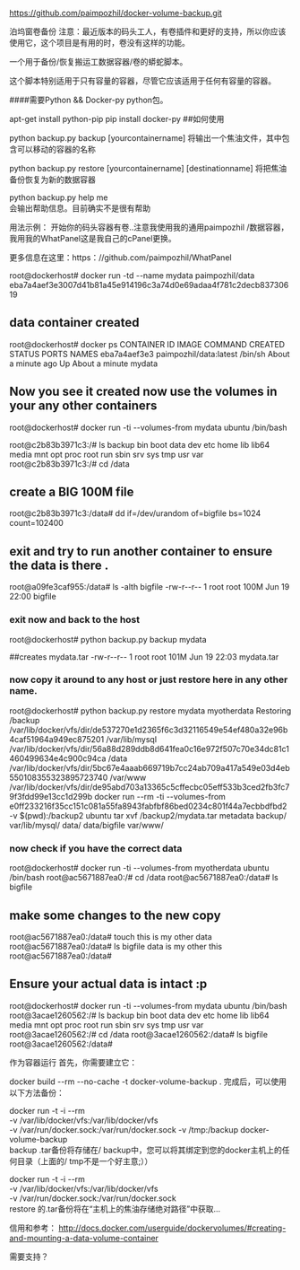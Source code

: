 https://github.com/paimpozhil/docker-volume-backup.git

泊坞窗卷备份
注意：最近版本的码头工人，有卷插件和更好的支持，所以你应该使用它，这个项目是有用的时，卷没有这样的功能。

一个用于备份/恢复搬运工数据容器/卷的蟒蛇脚本。

这个脚本特别适用于只有容量的容器，尽管它应该适用于任何有容量的容器。

####需要Python && Docker-py python包。

apt-get install python-pip 
pip install docker-py
##如何使用

python backup.py backup [yourcontainername]
将输出一个焦油文件，其中包含可以移动的容器的名称

python backup.py restore [yourcontainername] [destinationname]
将把焦油备份恢复为新的数据容器

python backup.py help me  
会输出帮助信息。目前确实不是很有帮助

用法示例：
开始你的码头容器有卷..注意我使用我的通用paimpozhil /数据容器，我用我的WhatPanel这是我自己的cPanel更换。

更多信息在这里：https：//github.com/paimpozhil/WhatPanel

root@dockerhost# docker run -td --name mydata  paimpozhil/data
eba7a4aef3e3007d41b81a45e914196c3a74d0e69adaa4f781c2decb83730619

## data container created

root@dockerhost# docker ps
CONTAINER ID        IMAGE                    COMMAND             CREATED              STATUS              PORTS               NAMES
eba7a4aef3e3        paimpozhil/data:latest   /bin/sh             About a minute ago   Up About a minute                       mydata

## Now you see it created now use the volumes in your any other containers

root@dockerhost# docker run -ti --volumes-from mydata ubuntu /bin/bash

root@c2b83b3971c3:/# ls
backup  bin  boot  data  dev  etc  home  lib  lib64  media  mnt  opt  proc  root  run  sbin  srv  sys  tmp  usr  var
root@c2b83b3971c3:/# cd /data

## create a BIG 100M file
root@c2b83b3971c3:/data# dd if=/dev/urandom of=bigfile bs=1024 count=102400

## exit and try to run another container to ensure the data is there .

root@a09fe3caf955:/data# ls -alth bigfile
-rw-r--r-- 1 root root 100M Jun 19 22:00 bigfile

### exit now and back to the host

root@dockerhost# python backup.py backup mydata

##creates mydata.tar -rw-r--r-- 1 root root 101M Jun 19 22:03 mydata.tar

### now copy it around to any host or just restore here in any other name.

root@dockerhost# python backup.py restore mydata myotherdata
Restoring
/backup /var/lib/docker/vfs/dir/de537270e1d2365f6c3d32116549e54ef480a32e96b4caf51964a949ec875201
/var/lib/mysql /var/lib/docker/vfs/dir/56a88d289ddb8d641fea0c16e972f507c70e34dc81c1460499634e4c900c94ca
/data /var/lib/docker/vfs/dir/5bc67e4aaab669719b7cc24ab709a417a549e03d4eb550108355323895723740
/var/www /var/lib/docker/vfs/dir/de95abd703a13365c5cffecbc05eff533b3ced2fb3fc79f3fdd99e13cc1d299b
docker run --rm -ti --volumes-from e0ff233216f35cc151c081a55fa8943fabfbf86bed0234c801f44a7ecbbdfbd2 -v $(pwd):/backup2  ubuntu tar xvf /backup2/mydata.tar
metadata
backup/
var/lib/mysql/
data/
data/bigfile
var/www/

### now check if you have the correct data

root@dockerhost# docker run -ti --volumes-from myotherdata ubuntu /bin/bash
root@ac5671887ea0:/# cd /data
root@ac5671887ea0:/data# ls
bigfile

## make some changes to the new copy

root@ac5671887ea0:/data# touch this is my other data
root@ac5671887ea0:/data# ls
bigfile  data  is  my  other  this
root@ac5671887ea0:/data#

## Ensure your actual data is intact  :p 

root@dockerhost# docker run -ti --volumes-from mydata ubuntu /bin/bash
root@3acae1260562:/# ls
backup  bin  boot  data  dev  etc  home  lib  lib64  media  mnt  opt  proc  root  run  sbin  srv  sys  tmp  usr  var
root@3acae1260562:/# cd /data
root@3acae1260562:/data# ls
bigfile
root@3acae1260562:/data#

作为容器运行
首先，你需要建立它：

docker build --rm --no-cache -t docker-volume-backup .
完成后，可以使用以下方法备份：

docker run -t -i --rm \
  -v /var/lib/docker/vfs:/var/lib/docker/vfs \
  -v /var/run/docker.sock:/var/run/docker.sock -v /tmp:/backup docker-volume-backup \
  backup <container>
.tar备份将存储在/ backup中，您可以将其绑定到您的docker主机上的任何目录（上面的/ tmp不是一个好主意;））

 docker run -t -i --rm \
  -v /var/lib/docker/vfs:/var/lib/docker/vfs \
  -v /var/run/docker.sock:/var/run/docker.sock \
  restore <backupedcontainer> <newcontainer> <tar storage absolute path on host>
的.tar备份将在“主机上的焦油存储绝对路径”中获取...

信用和参考：
http://docs.docker.com/userguide/dockervolumes/#creating-and-mounting-a-data-volume-container

需要支持？
